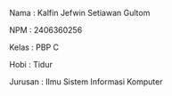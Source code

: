 Nama : Kalfin Jefwin Setiawan Gultom

NPM : 2406360256

Kelas : PBP C

Hobi : Tidur

Jurusan : Ilmu Sistem Informasi Komputer